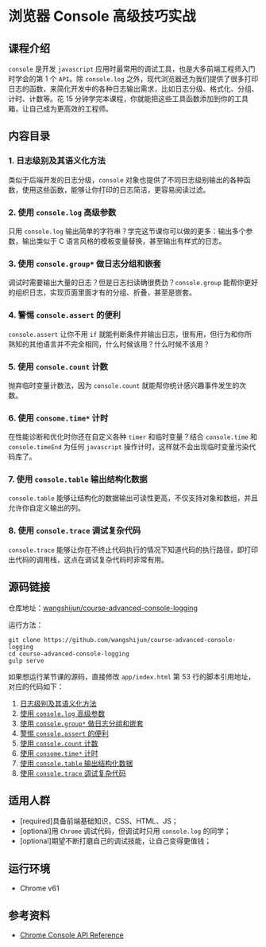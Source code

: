 # 浏览器 Console 高级技巧实战

## 课程介绍

`console` 是开发 `javascript` 应用时最常用的调试工具，也是大多前端工程师入门时学会的第 1 个 `API`。除 `console.log` 之外，现代浏览器还为我们提供了很多打印日志的函数，来简化开发中的各种日志输出需求，比如日志分级、格式化、分组、计时、计数等。花 15 分钟学完本课程，你就能把这些工具函数添加到你的工具箱，让自己成为更高效的工程师。

## 内容目录

### 1. 日志级别及其语义化方法

类似于后端开发的日志分级，`console` 对象也提供了不同日志级别输出的各种函数，使用这些函数，能够让你打印的日志简洁，更容易阅读过滤。

### 2. 使用 `console.log` 高级参数

只用 `console.log` 输出简单的字符串？学完这节课你可以做的更多：输出多个参数，输出类似于 C 语言风格的模板变量替换，甚至输出有样式的日志。

### 3. 使用 `console.group*` 做日志分组和嵌套

调试时需要输出大量的日志？但是日志扫读确很费劲？`console.group` 能帮你更好的组织日志，实现页面里面才有的分组、折叠，甚至是嵌套。

### 4. 警惕 `console.assert` 的便利

`console.assert` 让你不用 `if` 就能判断条件并输出日志，很有用，但行为和你所熟知的其他语言并不完全相同，什么时候该用？什么时候不该用？

### 5. 使用 `console.count` 计数

抛弃临时变量计数法，因为 `console.count` 就能帮你统计感兴趣事件发生的次数。

### 6. 使用 `consome.time*` 计时

在性能诊断和优化时你还在自定义各种 `timer` 和临时变量？结合 `console.time` 和 `console.timeEnd` 为任何 `javascript` 操作计时，这样就不会出现临时变量污染代码库了。

### 7. 使用 `console.table` 输出结构化数据

`console.table` 能够让结构化的数据输出可读性更高，不仅支持对象和数组，并且允许你自定义输出的列。

### 8. 使用 `console.trace` 调试复杂代码

`console.trace` 能够让你在不终止代码执行的情况下知道代码的执行路径，即打印出代码的调用栈，这点在调试复杂代码时非常有用。

## 源码链接

仓库地址：[wangshijun/course-advanced-console-logging](https://github.com/wangshijun/course-advanced-console-logging)

运行方法：

```shell
git clone https://github.com/wangshijun/course-advanced-console-logging
cd course-advanced-console-logging
gulp serve
```

如果想运行某节课的源码，直接修改 `app/index.html` 第 53 行的脚本引用地址，对应的代码如下：

1. [日志级别及其语义化方法](https://github.com/wangshijun/course-advanced-console-logging/commit/61acb0fbd40da1eb4d3a654c24912ee7fb5f90ac)
1. [使用 `console.log` 高级参数](https://github.com/wangshijun/course-advanced-console-logging/commit/0f6b7e52bff5f30e27d2516caf359679d160df2e)
1. [使用 `console.group*` 做日志分组和嵌套](https://github.com/wangshijun/course-advanced-console-logging/commit/31b0228817e106eea2f26119af96066c44296810)
1. [警惕 `console.assert` 的便利](https://github.com/wangshijun/course-advanced-console-logging/commit/9ff39b6f89b65ce97f755edcd9d46ba84b51e086)
1. [使用 `console.count` 计数](https://github.com/wangshijun/course-advanced-console-logging/commit/d31bdc334b29f6a9d08761dcf8afb62d94da14fc)
1. [使用 `consome.time*` 计时](https://github.com/wangshijun/course-advanced-console-logging/commit/9742501d8261649670c1ff24a9b2b75c83ae90ca)
1. [使用 `console.table` 输出结构化数据](https://github.com/wangshijun/course-advanced-console-logging/commit/ae01045e45887781f5e3c5118b98caffb7f52ed8)
1. [使用 `console.trace` 调试复杂代码](https://github.com/wangshijun/course-advanced-console-logging/commit/508bd9e9a1618f49f265c9167ef5b3edd1b0eb41)

## 适用人群

* [required]具备前端基础知识，CSS、HTML、JS；
* [optional]用 `Chrome` 调试代码，但调试时只用 `console.log` 的同学；
* [optional]期望不断打磨自己的调试技能，让自己变得更值钱；

## 运行环境

* Chrome v61

## 参考资料

* [Chrome Console API Reference](https://developers.google.com/web/tools/chrome-devtools/console/console-reference)

